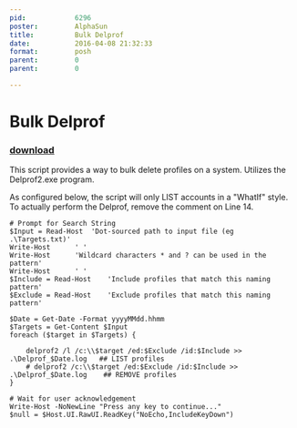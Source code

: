 ```yaml
---
pid:            6296
poster:         AlphaSun
title:          Bulk Delprof
date:           2016-04-08 21:32:33
format:         posh
parent:         0
parent:         0

---
```


# Bulk Delprof

### [download](6296.ps1)

This script provides a way to bulk delete profiles on a system. Utilizes the Delprof2.exe program.

As configured below, the script will only LIST accounts in a "WhatIf" style. To actually perform the Delprof, remove the comment on Line 14.

```posh
# Prompt for Search String
$Input = Read-Host	'Dot-sourced path to input file (eg .\Targets.txt)'
Write-Host		' '
Write-Host		'Wildcard characters * and ? can be used in the pattern'
Write-Host		' '
$Include = Read-Host	'Include profiles that match this naming pattern'
$Exclude = Read-Host	'Exclude profiles that match this naming pattern'

$Date = Get-Date -Format yyyyMMdd.hhmm
$Targets = Get-Content $Input
foreach ($target in $Targets) {

	delprof2 /l /c:\\$target /ed:$Exclude /id:$Include >> .\Delprof_$Date.log	## LIST profiles
	# delprof2 /c:\\$target /ed:$Exclude /id:$Include >> .\Delprof_$Date.log	## REMOVE profiles
}

# Wait for user acknowledgement
Write-Host -NoNewLine "Press any key to continue..."
$null = $Host.UI.RawUI.ReadKey("NoEcho,IncludeKeyDown")
```
